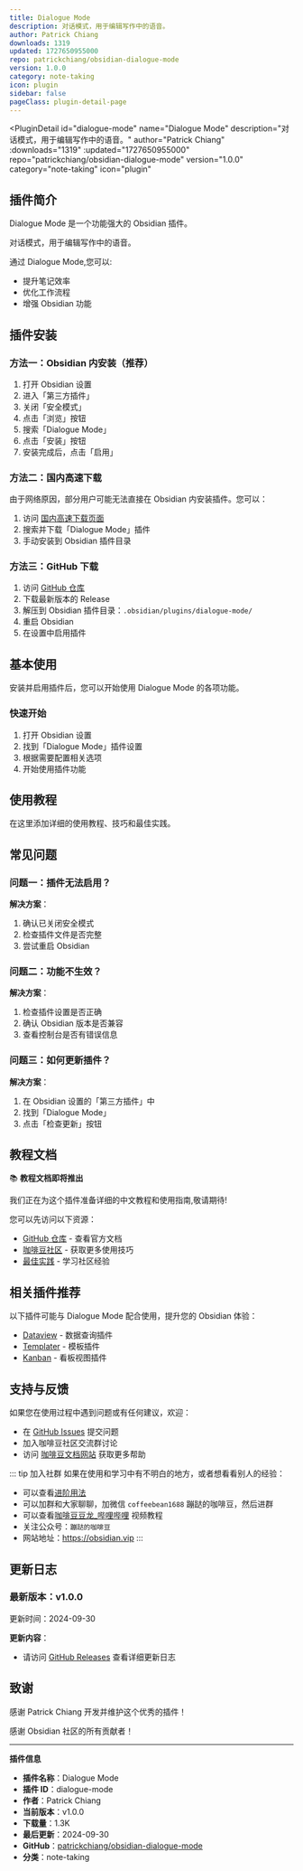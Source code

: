 ```yaml
---
title: Dialogue Mode
description: 对话模式，用于编辑写作中的语音。
author: Patrick Chiang
downloads: 1319
updated: 1727650955000
repo: patrickchiang/obsidian-dialogue-mode
version: 1.0.0
category: note-taking
icon: plugin
sidebar: false
pageClass: plugin-detail-page
---
```


<PluginDetail
  id="dialogue-mode"
  name="Dialogue Mode"
  description="对话模式，用于编辑写作中的语音。"
  author="Patrick Chiang"
  :downloads="1319"
  :updated="1727650955000"
  repo="patrickchiang/obsidian-dialogue-mode"
  version="1.0.0"
  category="note-taking"
  icon="plugin"
>

<!-- AUTO_GENERATED_START -->
## 插件简介

Dialogue Mode 是一个功能强大的 Obsidian 插件。

对话模式，用于编辑写作中的语音。

通过 Dialogue Mode,您可以:

- 提升笔记效率
- 优化工作流程
- 增强 Obsidian 功能

<!-- AUTO_GENERATED_END -->

<!-- AUTO_GENERATED_START -->
## 插件安装

### 方法一：Obsidian 内安装（推荐）

1. 打开 Obsidian 设置
2. 进入「第三方插件」
3. 关闭「安全模式」
4. 点击「浏览」按钮
5. 搜索「Dialogue Mode」
6. 点击「安装」按钮
7. 安装完成后，点击「启用」

### 方法二：国内高速下载

由于网络原因，部分用户可能无法直接在 Obsidian 内安装插件。您可以：

1. 访问 [国内高速下载页面](/zh/documentation/obsidian-plugins-download.html)
2. 搜索并下载「Dialogue Mode」插件
3. 手动安装到 Obsidian 插件目录

### 方法三：GitHub 下载

1. 访问 [GitHub 仓库](https://github.com/patrickchiang/obsidian-dialogue-mode)
2. 下载最新版本的 Release
3. 解压到 Obsidian 插件目录：`.obsidian/plugins/dialogue-mode/`
4. 重启 Obsidian
5. 在设置中启用插件

## 基本使用

安装并启用插件后，您可以开始使用 Dialogue Mode 的各项功能。

### 快速开始

1. 打开 Obsidian 设置
2. 找到「Dialogue Mode」插件设置
3. 根据需要配置相关选项
4. 开始使用插件功能

<!-- AUTO_GENERATED_END -->

<!-- CUSTOM_CONTENT_START:tutorial -->
## 使用教程

在这里添加详细的使用教程、技巧和最佳实践。

<!-- CUSTOM_CONTENT_END:tutorial -->

<!-- SHARED_CONTENT_START -->
## 常见问题

### 问题一：插件无法启用？

**解决方案**：
1. 确认已关闭安全模式
2. 检查插件文件是否完整
3. 尝试重启 Obsidian

### 问题二：功能不生效？

**解决方案**：
1. 检查插件设置是否正确
2. 确认 Obsidian 版本是否兼容
3. 查看控制台是否有错误信息

### 问题三：如何更新插件？

**解决方案**：
1. 在 Obsidian 设置的「第三方插件」中
2. 找到「Dialogue Mode」
3. 点击「检查更新」按钮

## 教程文档

📚 **教程文档即将推出**

我们正在为这个插件准备详细的中文教程和使用指南,敬请期待!

您可以先访问以下资源：
- [GitHub 仓库](https://github.com/patrickchiang/obsidian-dialogue-mode) - 查看官方文档
- [咖啡豆社区](/zh/bases/) - 获取更多使用技巧
- [最佳实践](/zh/best-practices/) - 学习社区经验

## 相关插件推荐

以下插件可能与 Dialogue Mode 配合使用，提升您的 Obsidian 体验：

- [Dataview](/zh/plugins/dataview.html) - 数据查询插件
- [Templater](/zh/plugins/templater-obsidian.html) - 模板插件
- [Kanban](/zh/plugins/obsidian-kanban.html) - 看板视图插件

## 支持与反馈

如果您在使用过程中遇到问题或有任何建议，欢迎：

- 在 [GitHub Issues](https://github.com/patrickchiang/obsidian-dialogue-mode/issues) 提交问题
- 加入咖啡豆社区交流群讨论
- 访问 [咖啡豆文档网站](https://obsidian.vip) 获取更多帮助

::: tip 加入社群
如果在使用和学习中有不明白的地方，或者想看看别人的经验：
- 可以查看[进阶用法](/zh/advanced)
- 可以加群和大家聊聊，加微信 `coffeebean1688` 蹦跶的咖啡豆，然后进群
- 可以查看[咖啡豆豆龙_哔哩哔哩](https://space.bilibili.com/618777356) 视频教程
- 关注公众号：`蹦跶的咖啡豆`
- 网站地址：https://obsidian.vip
:::
<!-- SHARED_CONTENT_END -->

<!-- AUTO_GENERATED_START -->
## 更新日志

### 最新版本：v1.0.0

更新时间：2024-09-30

**更新内容**：
- 请访问 [GitHub Releases](https://github.com/patrickchiang/obsidian-dialogue-mode/releases) 查看详细更新日志

## 致谢

感谢 Patrick Chiang 开发并维护这个优秀的插件！

感谢 Obsidian 社区的所有贡献者！

---

**插件信息**
- **插件名称**：Dialogue Mode
- **插件 ID**：dialogue-mode
- **作者**：Patrick Chiang
- **当前版本**：v1.0.0
- **下载量**：1.3K
- **最后更新**：2024-09-30
- **GitHub**：[patrickchiang/obsidian-dialogue-mode](https://github.com/patrickchiang/obsidian-dialogue-mode)
- **分类**：note-taking
<!-- AUTO_GENERATED_END -->

</PluginDetail>

